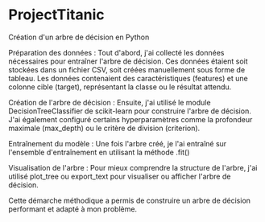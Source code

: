 # ProjectTitanic
Création d'un arbre de décision en Python

Préparation des données :
Tout d'abord, j'ai collecté les données nécessaires pour entraîner l'arbre de décision. Ces données étaient soit stockées dans un fichier CSV, soit créées manuellement sous forme de tableau.
Les données contenaient des caractéristiques (features) et une colonne cible (target), représentant la classe ou le résultat attendu.

Création de l'arbre de décision :
Ensuite, j'ai utilisé le module DecisionTreeClassifier de scikit-learn pour construire l'arbre de décision. J'ai également configuré certains hyperparamètres comme la profondeur maximale (max_depth) ou le critère de division (criterion).

Entraînement du modèle :
Une fois l'arbre créé, je l'ai entraîné sur l'ensemble d'entraînement en utilisant la méthode .fit()

Visualisation de l'arbre :
Pour mieux comprendre la structure de l'arbre, j'ai utilisé plot_tree ou export_text pour visualiser ou afficher l'arbre de décision.

Cette démarche méthodique a permis de construire un arbre de décision performant et adapté à mon problème.

